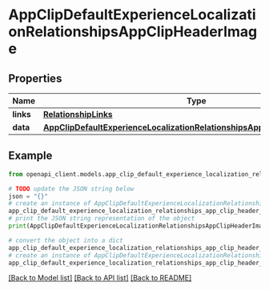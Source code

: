 # AppClipDefaultExperienceLocalizationRelationshipsAppClipHeaderImage


## Properties

Name | Type | Description | Notes
------------ | ------------- | ------------- | -------------
**links** | [**RelationshipLinks**](RelationshipLinks.md) |  | [optional] 
**data** | [**AppClipDefaultExperienceLocalizationRelationshipsAppClipHeaderImageData**](AppClipDefaultExperienceLocalizationRelationshipsAppClipHeaderImageData.md) |  | [optional] 

## Example

```python
from openapi_client.models.app_clip_default_experience_localization_relationships_app_clip_header_image import AppClipDefaultExperienceLocalizationRelationshipsAppClipHeaderImage

# TODO update the JSON string below
json = "{}"
# create an instance of AppClipDefaultExperienceLocalizationRelationshipsAppClipHeaderImage from a JSON string
app_clip_default_experience_localization_relationships_app_clip_header_image_instance = AppClipDefaultExperienceLocalizationRelationshipsAppClipHeaderImage.from_json(json)
# print the JSON string representation of the object
print(AppClipDefaultExperienceLocalizationRelationshipsAppClipHeaderImage.to_json())

# convert the object into a dict
app_clip_default_experience_localization_relationships_app_clip_header_image_dict = app_clip_default_experience_localization_relationships_app_clip_header_image_instance.to_dict()
# create an instance of AppClipDefaultExperienceLocalizationRelationshipsAppClipHeaderImage from a dict
app_clip_default_experience_localization_relationships_app_clip_header_image_from_dict = AppClipDefaultExperienceLocalizationRelationshipsAppClipHeaderImage.from_dict(app_clip_default_experience_localization_relationships_app_clip_header_image_dict)
```
[[Back to Model list]](../README.md#documentation-for-models) [[Back to API list]](../README.md#documentation-for-api-endpoints) [[Back to README]](../README.md)


